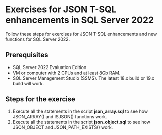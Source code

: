 # Exercises for JSON T-SQL enhancements in SQL Server 2022

Follow these steps for exercises for  JSON T-SQL enhancements and new functions for SQL Server 2022.

## Prerequisites

- SQL Server 2022 Evaluation Edition
- VM or computer with 2 CPUs and at least 8Gb RAM.
- SQL Server Management Studio (SSMS). The latest 18.x build or 19.x build will work.

## Steps for the exercise

1. Execute all the statements in the script **json_array.sql** to see how JSON_ARRAY() and ISJSON() functions work.
1. Execute all the statements in the script **json_object.sql** to see how JSON_OBJECT and JSON_PATH_EXISTS() work.